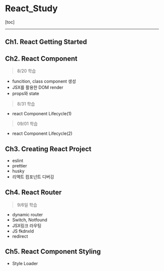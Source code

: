 # React_Study

[toc]

---

## Ch1. React Getting Started



## Ch2. React Component

> 8/20 학습

- funcition, class component 생성
- JSX를 활용한 DOM render
- props와 state 

> 8/31 학습

- react Component Lifecycle(1)

> 09/01 학습

- react Component Lifecycle(2)



## Ch3. Creating React Project

- eslint
- prettier
- husky
- 리액트 컴포넌트 디버깅



## Ch4. React Router

> 9/6일 학습

- dynamic router
- Switch, Notfound
- JSX링크 라우팅
- JS fkdnxld
- redirect



## Ch5. React Component Styling

- Style Loader



